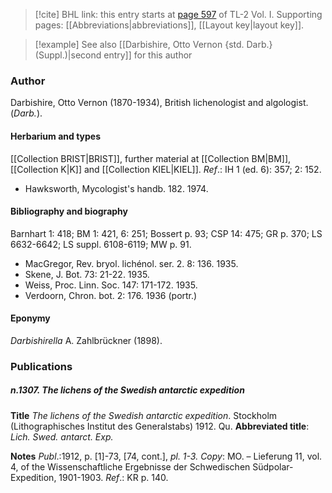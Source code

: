 > [!cite] BHL link: this entry starts at [page 597](https://www.biodiversitylibrary.org/item/103414#page/645/mode/1up) of TL-2 Vol. I.
> Supporting pages: [[Abbreviations|abbreviations]], [[Layout key|layout key]].

> [!example] See also [[Darbishire, Otto Vernon {std. Darb.} (Suppl.)|second entry]] for this author

### Author

Darbishire, Otto Vernon (1870-1934), British lichenologist and algologist. (*Darb.*).

#### Herbarium and types

[[Collection BRIST|BRIST]], further material at [[Collection BM|BM]], [[Collection K|K]] and [[Collection KIEL|KIEL]].
*Ref*.: IH 1 (ed. 6): 357; 2: 152.
- Hawksworth, Mycologist's handb. 182. 1974.

#### Bibliography and biography

Barnhart 1: 418; BM 1: 421, 6: 251; Bossert p. 93; CSP 14: 475; GR p. 370; LS 6632-6642; LS suppl. 6108-6119; MW p. 91.
- MacGregor, Rev. bryol. lichénol. ser. 2. 8: 136. 1935.
- Skene, J. Bot. 73: 21-22. 1935.
- Weiss, Proc. Linn. Soc. 147: 171-172. 1935.
- Verdoorn, Chron. bot. 2: 176. 1936 (portr.)

#### Eponymy

*Darbishirella* A. Zahlbrückner (1898).

### Publications

##### n.1307. The lichens of the Swedish antarctic expedition

**Title**
*The lichens of the Swedish antarctic expedition*. Stockholm (Lithographisches Institut des Generalstabs) 1912. Qu.
**Abbreviated title**: *Lich. Swed. antarct. Exp.*

**Notes**
*Publ*.:1912, p. \[1\]-73, \[74, cont.\], *pl. 1-3. Copy*: MO. – Lieferung 11, vol. 4, of the Wissenschaftliche Ergebnisse der Schwedischen Südpolar-Expedition, 1901-1903.
*Ref*.: KR p. 140.

